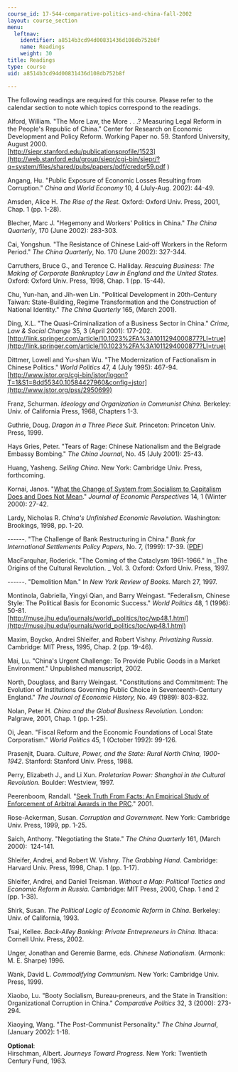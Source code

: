 ```yaml
---
course_id: 17-544-comparative-politics-and-china-fall-2002
layout: course_section
menu:
  leftnav:
    identifier: a8514b3cd94d00831436d108db752b8f
    name: Readings
    weight: 30
title: Readings
type: course
uid: a8514b3cd94d00831436d108db752b8f

---
```


The following readings are required for this course. Please refer to the calendar section to note which topics correspond to the readings.

Alford, William. "The More Law, the More . . .? Measuring Legal Reform in the People's Republic of China." Center for Research on Economic Development and Policy Reform. Working Paper no. 59. Stanford University, August 2000.  
[http://siepr.stanford.edu/publicationsprofile/1523](http://web.stanford.edu/group/siepr/cgi-bin/siepr/?q=system/files/shared/pubs/papers/pdf/credpr59.pdf
)

Angang, Hu. "Public Exposure of Economic Losses Resulting from Corruption." _China and World Economy_ 10, 4 (July-Aug. 2002): 44-49.

Amsden, Alice H. _The Rise of the Rest._ Oxford: Oxford Univ. Press, 2001, Chap. 1 (pp. 1-28).

Blecher, Marc J. "Hegemony and Workers' Politics in China." _The China Quarterly_, 170 (June 2002): 283-303.

Cai, Yongshun. "The Resistance of Chinese Laid-off Workers in the Reform Period." _The China Quarterly_, No. 170 (June 2002): 327-344.

Carruthers, Bruce G., and Terence C. Halliday. _Rescuing Business: The Making of Corporate Bankruptcy Law in England and the United States._ Oxford: Oxford Univ. Press, 1998, Chap. 1 (pp. 15-44).

Chu, Yun-han, and Jih-wen Lin. "Political Development in 20th-Century Taiwan: State-Building, Regime Transformation and the Construction of National Identity." _The China Quarterly_ 165, (March 2001).

Ding, X.L. "The Quasi-Criminalization of a Business Sector in China." _Crime, Law & Social Change_ 35, 3 (April 2001): 177-202.  
[http://link.springer.com/article/10.1023%2FA%3A1011294000877?LI=true](http://link.springer.com/article/10.1023%2FA%3A1011294000877?LI=true)

Dittmer, Lowell and Yu-shan Wu. "The Modernization of Factionalism in Chinese Politics." _World Politics_ 47, 4 (July 1995): 467-94.  
[http://www.jstor.org/cgi-bin/jstor/logon?T=1&S1=8dd55340.10584427960&config=jstor](http://www.jstor.org/pss/2950699)

Franz, Schurman. _Ideology and Organization in Communist China._ Berkeley: Univ. of California Press, 1968, Chapters 1-3.

Guthrie, Doug. _Dragon in a Three Piece Suit._ Princeton: Princeton Univ. Press, 1999.

Hays Gries, Peter. "Tears of Rage: Chinese Nationalism and the Belgrade Embassy Bombing." _The China Journal_, No. 45 (July 2001): 25-43.

Huang, Yasheng. _Selling China._ New York: Cambridge Univ. Press, forthcoming.

Kornai, Janos. "[What the Change of System from Socialism to Capitalism Does and Does Not Mean](http://www.jstor.org/pss/2647049)." _Journal of Economic Perspectives_ 14, 1 (Winter 2000): 27-42.

Lardy, Nicholas R. _China's Unfinished Economic Revolution._ Washington: Brookings, 1998, pp. 1-20.

\------. "The Challenge of Bank Restructuring in China." _Bank for International Settlements Policy Papers,_ No. 7, (1999): 17-39. ([PDF](http://www.bis.org/publ/plcy07a.pdf))

MacFarquhar, Roderick. "The Coming of the Cataclysm 1961-1966." In _The Origins of the Cultural Revolution. _ Vol. 3. Oxford: Oxford Univ. Press, 1997.

\------. "Demolition Man." In _New York Review of Books._ March 27, 1997. 

Montinola, Gabriella, Yingyi Qian, and Barry Weingast. "Federalism, Chinese Style: The Political Basis for Economic Success." _World Politics_ 48, 1 (1996): 50-81.  
[http://muse.jhu.edu/journals/world\_politics/toc/wp48.1.html](http://muse.jhu.edu/journals/world_politics/toc/wp48.1.html)

Maxim, Boycko, Andrei Shleifer, and Robert Vishny. _Privatizing Russia._ Cambridge: MIT Press, 1995, Chap. 2 (pp. 19-46).

Mai, Lu. "China's Urgent Challenge: To Provide Public Goods in a Market Environment." Unpublished manuscript, 2002. 

North, Douglass, and Barry Weingast. "Constitutions and Commitment: The Evolution of Institutions Governing Public Choice in Seventeenth-Century England." _The Journal of Economic History,_ No. 49 (1989): 803-832.

Nolan, Peter H. _China and the Global Business Revolution._ London: Palgrave, 2001, Chap. 1 (pp. 1-25).

Oi, Jean. "Fiscal Reform and the Economic Foundations of Local State Corporatism." _World Politics_ 45, 1 (October 1992): 99-126.

Prasenjit, Duara. _Culture, Power, and the State: Rural North China,_ _1900-1942_. Stanford: Stanford Univ. Press, 1988.

Perry, Elizabeth J., and Li Xun. _Proletarian Power: Shanghai in the Cultural Revolution._ Boulder: Westview, 1997.

Peerenboom, Randall. "[Seek Truth From Facts: An Empirical Study of Enforcement of Arbitral Awards in the PRC](http://dx.doi.org/10.2139/ssrn.344900)." 2001.

Rose-Ackerman, Susan. _Corruption and Government._ New York: Cambridge Univ. Press, 1999, pp. 1-25. 

Saich, Anthony. "Negotiating the State." _The China Quarterly_ 161, (March 2000):  124-141.

Shleifer, Andrei, and Robert W. Vishny. _The Grabbing Hand._ Cambridge: Harvard Univ. Press, 1998, Chap. 1 (pp. 1-17).

Shleifer, Andrei, and Daniel Treisman. _Without a Map: Political Tactics and Economic Reform in Russia._ Cambridge: MIT Press, 2000, Chap. 1 and 2 (pp. 1-38).

Shirk, Susan. _The Political Logic of Economic Reform in China._ Berkeley: Univ. of California, 1993.

Tsai, Kellee. _Back-Alley Banking: Private Entrepreneurs in China._ Ithaca: Cornell Univ. Press, 2002. 

Unger, Jonathan and Geremie Barme, eds. _Chinese Nationalism._ (Armonk: M. E. Sharpe) 1996.

Wank, David L. _Commodifying Communism._ New York: Cambridge Univ. Press, 1999.

Xiaobo, Lu. "Booty Socialism, Bureau-preneurs, and the State in Transition: Organizational Corruption in China." _Comparative Politics_ 32, 3 (2000): 273-294.

Xiaoying, Wang. "The Post-Communist Personality." _The China Journal_, (January 2002): 1-18.

**Optional**:  
Hirschman, Albert. _Journeys Toward Progress._ New York: Twentieth Century Fund, 1963.